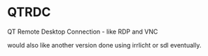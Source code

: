 # QTRDC
QT Remote Desktop Connection - like RDP and VNC




would also like another version done using irrlicht or sdl eventually.
